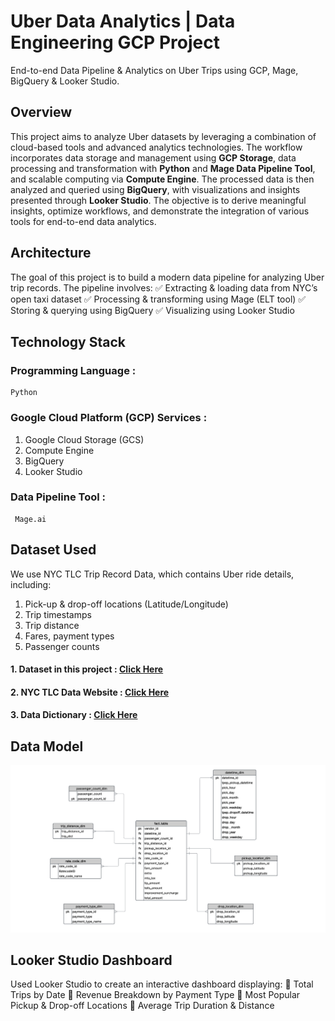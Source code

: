 # Uber Data Analytics | Data Engineering GCP Project

 End-to-end Data Pipeline & Analytics on Uber Trips using GCP, Mage, BigQuery & Looker Studio.


## Overview

This project aims to analyze Uber datasets by leveraging a combination of cloud-based tools and advanced analytics technologies. The workflow incorporates data storage and management using **GCP Storage**, data processing and transformation with **Python** and **Mage Data Pipeline Tool**, and scalable computing via **Compute Engine**. The processed data is then analyzed and queried using **BigQuery**, with visualizations and insights presented through **Looker Studio**.
The objective is to derive meaningful insights, optimize workflows, and demonstrate the integration of various tools for end-to-end data analytics.


 ## Architecture 

The goal of this project is to build a modern data pipeline for analyzing Uber trip records. The pipeline involves:
✅ Extracting & loading data from NYC’s open taxi dataset
✅ Processing & transforming using Mage (ELT tool)
✅ Storing & querying using BigQuery
✅ Visualizing using Looker Studio


## Technology Stack
### Programming Language : 
    Python
### Google Cloud Platform (GCP) Services :
1. Google Cloud Storage (GCS)
2. Compute Engine
3. BigQuery
4. Looker Studio
 ### Data Pipeline Tool : 
     Mage.ai

## Dataset Used
We use NYC TLC Trip Record Data, which contains Uber ride details, including:
1. Pick-up & drop-off locations (Latitude/Longitude)
2. Trip timestamps
3. Trip distance
4. Fares, payment types
5. Passenger counts


#### 1. Dataset in this project : [Click Here](https://github.com/Gyanvhi16/Uber-Data-Analytics/tree/main/dataset)
#### 2. NYC TLC Data Website : [Click Here](https://www.nyc.gov/site/tlc/about/tlc-trip-record-data.page)
#### 3. Data Dictionary : [Click Here](https://github.com/Gyanvhi16/Uber-Data-Analytics/blob/main/Data%20Dictionary.png) 

## Data Model 

<img src="Data Model.png">


 ## Looker Studio Dashboard
Used Looker Studio to create an interactive dashboard displaying:
📌 Total Trips by Date
📌 Revenue Breakdown by Payment Type
📌 Most Popular Pickup & Drop-off Locations
📌 Average Trip Duration & Distance
